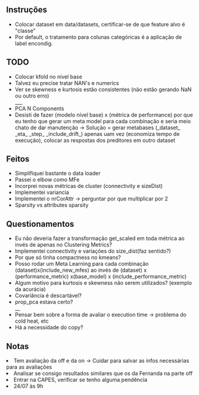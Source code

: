 ## Instruções
 <ul>
    <li>Colocar dataset em data/datasets, certificar-se de que feature alvo é "classe"</li>
    <li> Por default, o tratamento para colunas categóricas é a aplicação de label encondig.</li>
 </ul> 

## TODO
<ul>
   <li>Colocar kfold no nível base</li>
   <li>Talvez eu precise tratar NAN's e numerics</li>
   <li>Ver se skewness e kurtosis estão consistentes (não estão gerando NaN ou outro erro)</li>
   ___
   <li>PCA N Components</li>
   <li>Desisti de fazer (modelo nível base) x (métrica de performance) por que eu tenho que gerar um meta model para cada combinação e seria meio chato de dar manutenção -> Solução = gerar metabases (_dataset_ _eta_ _step_ _include_drift_) apenas uam vez (economiza tempo de execução), colocar as respostas dos preditores em outro dataset</li>
</ul>


## Feitos
<ul>
   <li>Simplifiquei bastante o data loader</li>
   <li>Passei o elbow como MFe</li>
   <li>Incorprei novas métricas de cluster (connectivity e sizeDist)</li>
   <li>Implementei variancia</li>
   <li>Implementei o nrCorAttr -> perguntar por que multiplicar por 2</li>
   <li>Sparsity vs attributes sparsity</li>
</ul>


## Questionamentos 
<ul>
   <li>Eu não deveria fazer a transformação get_scaled em toda métrica ao invés de apenas no Clustering Metrics?</li>
   <li>Implementei connectivity e  variações do size_dist(faz sentido?)</li>
   <li>Por que só tinha compactness no kmeans?</li>
   <li>Posso rodar um Meta Learning para cada combinação (dataset)x(include_new_mfes) ao invés de (dataset) x (performance_metric) x(base_model) x (include_performance_metric)
   </li>
   <li>Algum motivo para kurtosis e skewness não serem utilizados? (exemplo da acurácia)</li>
   <li>Covariância é descartável?</li>
   <li>prop_pca estava certo?</li>
   __
   <li>Pensar bem sobre a forma de avaliar o execution time -> problema do cold heat, etc</li>   
   <li>Há a necessidade do copy?</li>   
</ul>

## Notas
<li> Tem avaliação da off e da on -> Cuidar para salvar as infos necessárias para as avaliações</li>
<li> Analisar se consigo resultados similares que os da Fernanda na parte off</li>
<li> Entrar na CAPES, verificar se tenho alguma pendência </li>
<li>24/07 às 9h</li>